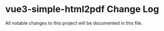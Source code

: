 # vue3-simple-html2pdf Change Log

All notable changes to this project will be documented in this file.
